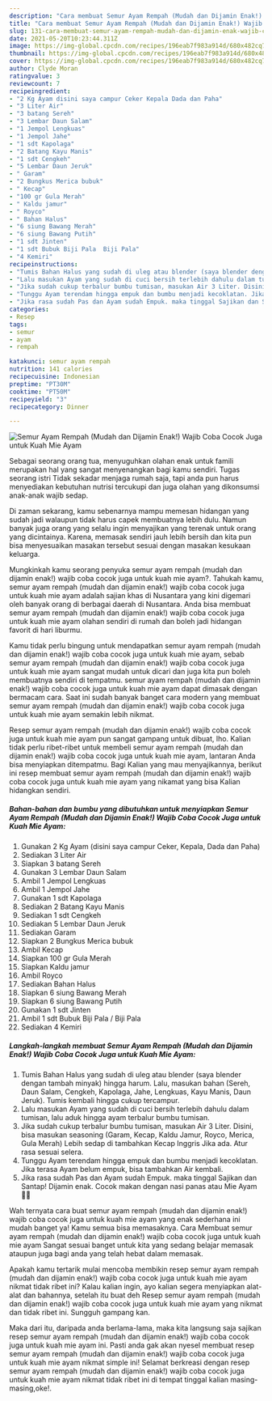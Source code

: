```yaml
---
description: "Cara membuat Semur Ayam Rempah (Mudah dan Dijamin Enak!) Wajib Coba Cocok Juga untuk Kuah Mie Ayam Sederhana dan Mudah Dibuat"
title: "Cara membuat Semur Ayam Rempah (Mudah dan Dijamin Enak!) Wajib Coba Cocok Juga untuk Kuah Mie Ayam Sederhana dan Mudah Dibuat"
slug: 131-cara-membuat-semur-ayam-rempah-mudah-dan-dijamin-enak-wajib-coba-cocok-juga-untuk-kuah-mie-ayam-sederhana-dan-mudah-dibuat
date: 2021-05-20T10:23:44.311Z
image: https://img-global.cpcdn.com/recipes/196eab7f983a914d/680x482cq70/semur-ayam-rempah-mudah-dan-dijamin-enak-wajib-coba-cocok-juga-untuk-kuah-mie-ayam-foto-resep-utama.jpg
thumbnail: https://img-global.cpcdn.com/recipes/196eab7f983a914d/680x482cq70/semur-ayam-rempah-mudah-dan-dijamin-enak-wajib-coba-cocok-juga-untuk-kuah-mie-ayam-foto-resep-utama.jpg
cover: https://img-global.cpcdn.com/recipes/196eab7f983a914d/680x482cq70/semur-ayam-rempah-mudah-dan-dijamin-enak-wajib-coba-cocok-juga-untuk-kuah-mie-ayam-foto-resep-utama.jpg
author: Clyde Moran
ratingvalue: 3
reviewcount: 7
recipeingredient:
- "2 Kg Ayam disini saya campur Ceker Kepala Dada dan Paha"
- "3 Liter Air"
- "3 batang Sereh"
- "3 Lembar Daun Salam"
- "1 Jempol Lengkuas"
- "1 Jempol Jahe"
- "1 sdt Kapolaga"
- "2 Batang Kayu Manis"
- "1 sdt Cengkeh"
- "5 Lembar Daun Jeruk"
- " Garam"
- "2 Bungkus Merica bubuk"
- " Kecap"
- "100 gr Gula Merah"
- " Kaldu jamur"
- " Royco"
- " Bahan Halus"
- "6 siung Bawang Merah"
- "6 siung Bawang Putih"
- "1 sdt Jinten"
- "1 sdt Bubuk Biji Pala  Biji Pala"
- "4 Kemiri"
recipeinstructions:
- "Tumis Bahan Halus yang sudah di uleg atau blender (saya blender dengan tambah minyak) hingga harum. Lalu, masukan bahan (Sereh, Daun Salam, Cengkeh, Kapolaga, Jahe, Lengkuas, Kayu Manis, Daun Jeruk). Tumis kembali hingga cukup tercampur."
- "Lalu masukan Ayam yang sudah di cuci bersih terlebih dahulu dalam tumisan, lalu aduk hingga ayam terbalur bumbu tumisan."
- "Jika sudah cukup terbalur bumbu tumisan, masukan Air 3 Liter. Disini, bisa masukan seasoning (Garam, Kecap, Kaldu Jamur, Royco, Merica, Gula Merah) Lebih sedap di tambahkan Kecap Inggris Jika ada. Atur rasa sesuai selera."
- "Tunggu Ayam terendam hingga empuk dan bumbu menjadi kecoklatan. Jika terasa Ayam belum empuk, bisa tambahkan Air kembali."
- "Jika rasa sudah Pas dan Ayam sudah Empuk. maka tinggal Sajikan dan Santap! Dijamin enak. Cocok makan dengan nasi panas atau Mie Ayam 👍🏻"
categories:
- Resep
tags:
- semur
- ayam
- rempah

katakunci: semur ayam rempah 
nutrition: 141 calories
recipecuisine: Indonesian
preptime: "PT30M"
cooktime: "PT50M"
recipeyield: "3"
recipecategory: Dinner

---
```



![Semur Ayam Rempah (Mudah dan Dijamin Enak!) Wajib Coba Cocok Juga untuk Kuah Mie Ayam](https://img-global.cpcdn.com/recipes/196eab7f983a914d/680x482cq70/semur-ayam-rempah-mudah-dan-dijamin-enak-wajib-coba-cocok-juga-untuk-kuah-mie-ayam-foto-resep-utama.jpg)

Sebagai seorang orang tua, menyuguhkan olahan enak untuk famili merupakan hal yang sangat menyenangkan bagi kamu sendiri. Tugas seorang istri Tidak sekadar menjaga rumah saja, tapi anda pun harus menyediakan kebutuhan nutrisi tercukupi dan juga olahan yang dikonsumsi anak-anak wajib sedap.

Di zaman  sekarang, kamu sebenarnya mampu memesan hidangan yang sudah jadi walaupun tidak harus capek membuatnya lebih dulu. Namun banyak juga orang yang selalu ingin menyajikan yang terenak untuk orang yang dicintainya. Karena, memasak sendiri jauh lebih bersih dan kita pun bisa menyesuaikan masakan tersebut sesuai dengan masakan kesukaan keluarga. 



Mungkinkah kamu seorang penyuka semur ayam rempah (mudah dan dijamin enak!) wajib coba cocok juga untuk kuah mie ayam?. Tahukah kamu, semur ayam rempah (mudah dan dijamin enak!) wajib coba cocok juga untuk kuah mie ayam adalah sajian khas di Nusantara yang kini digemari oleh banyak orang di berbagai daerah di Nusantara. Anda bisa membuat semur ayam rempah (mudah dan dijamin enak!) wajib coba cocok juga untuk kuah mie ayam olahan sendiri di rumah dan boleh jadi hidangan favorit di hari liburmu.

Kamu tidak perlu bingung untuk mendapatkan semur ayam rempah (mudah dan dijamin enak!) wajib coba cocok juga untuk kuah mie ayam, sebab semur ayam rempah (mudah dan dijamin enak!) wajib coba cocok juga untuk kuah mie ayam sangat mudah untuk dicari dan juga kita pun boleh membuatnya sendiri di tempatmu. semur ayam rempah (mudah dan dijamin enak!) wajib coba cocok juga untuk kuah mie ayam dapat dimasak dengan bermacam cara. Saat ini sudah banyak banget cara modern yang membuat semur ayam rempah (mudah dan dijamin enak!) wajib coba cocok juga untuk kuah mie ayam semakin lebih nikmat.

Resep semur ayam rempah (mudah dan dijamin enak!) wajib coba cocok juga untuk kuah mie ayam pun sangat gampang untuk dibuat, lho. Kalian tidak perlu ribet-ribet untuk membeli semur ayam rempah (mudah dan dijamin enak!) wajib coba cocok juga untuk kuah mie ayam, lantaran Anda bisa menyiapkan ditempatmu. Bagi Kalian yang mau menyajikannya, berikut ini resep membuat semur ayam rempah (mudah dan dijamin enak!) wajib coba cocok juga untuk kuah mie ayam yang nikamat yang bisa Kalian hidangkan sendiri.

<!--inarticleads1-->

##### Bahan-bahan dan bumbu yang dibutuhkan untuk menyiapkan Semur Ayam Rempah (Mudah dan Dijamin Enak!) Wajib Coba Cocok Juga untuk Kuah Mie Ayam:

1. Gunakan 2 Kg Ayam (disini saya campur Ceker, Kepala, Dada dan Paha)
1. Sediakan 3 Liter Air
1. Siapkan 3 batang Sereh
1. Gunakan 3 Lembar Daun Salam
1. Ambil 1 Jempol Lengkuas
1. Ambil 1 Jempol Jahe
1. Gunakan 1 sdt Kapolaga
1. Sediakan 2 Batang Kayu Manis
1. Sediakan 1 sdt Cengkeh
1. Sediakan 5 Lembar Daun Jeruk
1. Sediakan  Garam
1. Siapkan 2 Bungkus Merica bubuk
1. Ambil  Kecap
1. Siapkan 100 gr Gula Merah
1. Siapkan  Kaldu jamur
1. Ambil  Royco
1. Sediakan  Bahan Halus
1. Siapkan 6 siung Bawang Merah
1. Siapkan 6 siung Bawang Putih
1. Gunakan 1 sdt Jinten
1. Ambil 1 sdt Bubuk Biji Pala / Biji Pala
1. Sediakan 4 Kemiri




<!--inarticleads2-->

##### Langkah-langkah membuat Semur Ayam Rempah (Mudah dan Dijamin Enak!) Wajib Coba Cocok Juga untuk Kuah Mie Ayam:

1. Tumis Bahan Halus yang sudah di uleg atau blender (saya blender dengan tambah minyak) hingga harum. Lalu, masukan bahan (Sereh, Daun Salam, Cengkeh, Kapolaga, Jahe, Lengkuas, Kayu Manis, Daun Jeruk). Tumis kembali hingga cukup tercampur.
1. Lalu masukan Ayam yang sudah di cuci bersih terlebih dahulu dalam tumisan, lalu aduk hingga ayam terbalur bumbu tumisan.
1. Jika sudah cukup terbalur bumbu tumisan, masukan Air 3 Liter. Disini, bisa masukan seasoning (Garam, Kecap, Kaldu Jamur, Royco, Merica, Gula Merah) Lebih sedap di tambahkan Kecap Inggris Jika ada. Atur rasa sesuai selera.
1. Tunggu Ayam terendam hingga empuk dan bumbu menjadi kecoklatan. Jika terasa Ayam belum empuk, bisa tambahkan Air kembali.
1. Jika rasa sudah Pas dan Ayam sudah Empuk. maka tinggal Sajikan dan Santap! Dijamin enak. Cocok makan dengan nasi panas atau Mie Ayam 👍🏻




Wah ternyata cara buat semur ayam rempah (mudah dan dijamin enak!) wajib coba cocok juga untuk kuah mie ayam yang enak sederhana ini mudah banget ya! Kamu semua bisa memasaknya. Cara Membuat semur ayam rempah (mudah dan dijamin enak!) wajib coba cocok juga untuk kuah mie ayam Sangat sesuai banget untuk kita yang sedang belajar memasak ataupun juga bagi anda yang telah hebat dalam memasak.

Apakah kamu tertarik mulai mencoba membikin resep semur ayam rempah (mudah dan dijamin enak!) wajib coba cocok juga untuk kuah mie ayam nikmat tidak ribet ini? Kalau kalian ingin, ayo kalian segera menyiapkan alat-alat dan bahannya, setelah itu buat deh Resep semur ayam rempah (mudah dan dijamin enak!) wajib coba cocok juga untuk kuah mie ayam yang nikmat dan tidak ribet ini. Sungguh gampang kan. 

Maka dari itu, daripada anda berlama-lama, maka kita langsung saja sajikan resep semur ayam rempah (mudah dan dijamin enak!) wajib coba cocok juga untuk kuah mie ayam ini. Pasti anda gak akan nyesel membuat resep semur ayam rempah (mudah dan dijamin enak!) wajib coba cocok juga untuk kuah mie ayam nikmat simple ini! Selamat berkreasi dengan resep semur ayam rempah (mudah dan dijamin enak!) wajib coba cocok juga untuk kuah mie ayam nikmat tidak ribet ini di tempat tinggal kalian masing-masing,oke!.

